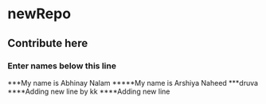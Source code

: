# newRepo
## Contribute here
### Enter names below this line
***My name is Abhinay Nalam
*****My name is Arshiya Naheed
***druva  
****Adding new line by kk
****Adding new line

